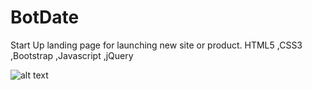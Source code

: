 # BotDate
Start Up landing page for launching new site or product.
HTML5
,CSS3
,Bootstrap
,Javascript
,jQuery




![alt text](https://cloud.githubusercontent.com/assets/14047551/19414793/dccac172-930d-11e6-909c-5740c59d4a6d.png "Currency Converter")












